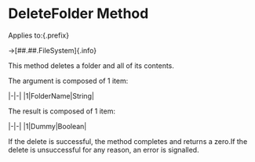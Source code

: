 # DeleteFolder Method

Applies to:{.prefix}

→[##.##.FileSystem]{.info}

This method deletes a folder and all of its contents.

The argument is composed of 1 item:

|-|-|
|1|FolderName|String|

The result is composed of 1 item:

|-|-|
|1|Dummy|Boolean|

If the delete is successful, the method completes and returns a zero.If the delete is unsuccessful
for any reason, an error is signalled.

